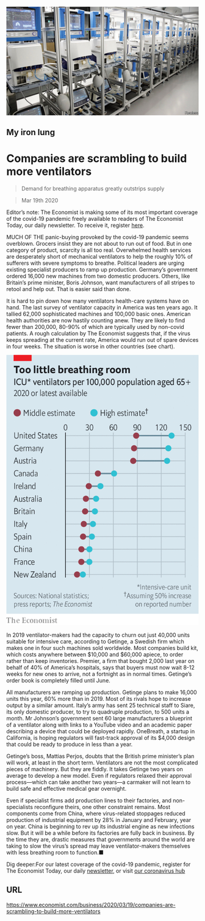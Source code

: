 ![](./images/20200404_WBP505.jpg)

## My iron lung

# Companies are scrambling to build more ventilators

> Demand for breathing apparatus greatly outstrips supply

> Mar 19th 2020

Editor’s note: The Economist is making some of its most important coverage of the covid-19 pandemic freely available to readers of The Economist Today, our daily newsletter. To receive it, register [here](https://www.economist.com/https://my.economist.com/user#newsletter). 

MUCH OF THE panic-buying provoked by the covid-19 pandemic seems overblown. Grocers insist they are not about to run out of food. But in one category of product, scarcity is all too real. Overwhelmed health services are desperately short of mechanical ventilators to help the roughly 10% of sufferers with severe symptoms to breathe. Political leaders are urging existing specialist producers to ramp up production. Germany’s government ordered 16,000 new machines from two domestic producers. Others, like Britain’s prime minister, Boris Johnson, want manufacturers of all stripes to retool and help out. That is easier said than done.

It is hard to pin down how many ventilators health-care systems have on hand. The last survey of ventilator capacity in America was ten years ago. It tallied 62,000 sophisticated machines and 100,000 basic ones. American health authorities are now hastily counting anew. They are likely to find fewer than 200,000, 80-90% of which are typically used by non-covid patients. A rough calculation by The Economist suggests that, if the virus keeps spreading at the current rate, America would run out of spare devices in four weeks. The situation is worse in other countries (see chart). 

![](./images/20200321_WBC821.png)

In 2019 ventilator-makers had the capacity to churn out just 40,000 units suitable for intensive care, according to Getinge, a Swedish firm which makes one in four such machines sold worldwide. Most companies build kit, which costs anywhere between $10,000 and $60,000 apiece, to order rather than keep inventories. Premier, a firm that bought 2,000 last year on behalf of 40% of America’s hospitals, says that buyers must now wait 8-12 weeks for new ones to arrive, not a fortnight as in normal times. Getinge’s order book is completely filled until June.

All manufacturers are ramping up production. Getinge plans to make 16,000 units this year, 60% more than in 2019. Most of its rivals hope to increase output by a similar amount. Italy’s army has sent 25 technical staff to Siare, its only domestic producer, to try to quadruple production, to 500 units a month. Mr Johnson’s government sent 60 large manufacturers a blueprint of a ventilator along with links to a YouTube video and an academic paper describing a device that could be deployed rapidly. OneBreath, a startup in California, is hoping regulators will fast-track approval of its $4,000 design that could be ready to produce in less than a year.

Getinge’s boss, Mattias Perjos, doubts that the British prime minister’s plan will work, at least in the short term. Ventilators are not the most complicated pieces of machinery. But they are fiddly. It takes Getinge two years on average to develop a new model. Even if regulators relaxed their approval process—which can take another two years—a carmaker will not learn to build safe and effective medical gear overnight. 

Even if specialist firms add production lines to their factories, and non-specialists reconfigure theirs, one other constraint remains. Most components come from China, where virus-related stoppages reduced production of industrial equipment by 28% in January and February, year on year. China is beginning to rev up its industrial engine as new infections slow. But it will be a while before its factories are fully back in business. By the time they are, drastic measures that governments around the world are taking to slow the virus’s spread may leave ventilator-makers themselves with less breathing room to function.■

Dig deeper:For our latest coverage of the covid-19 pandemic, register for The Economist Today, our daily [newsletter](https://www.economist.com/https://my.economist.com/user#newsletter), or visit [our coronavirus hub](https://www.economist.com//coronavirus)

## URL

https://www.economist.com/business/2020/03/19/companies-are-scrambling-to-build-more-ventilators
